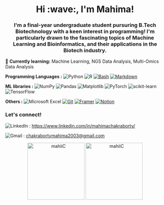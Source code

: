 <h1 align="center"> Hi :wave:, I'm Mahima!</h1>
  
<h3 align="center"> I'm a final-year undergraduate student pursuring B.Tech Biotechnology with a keen interest in programming! I'm particularly drawn to the fascinating topics of Machine Learning and Bioinformatics, and their applications in the Biotech industry. </h3>

:seedling: **Currently learning:** Machine Learning, NGS Data Analysis, Multi-Omics Data Analysis

**Programming Languages :** ![Python](https://img.shields.io/badge/python-3670A0?style=for-the-badge&logo=python&logoColor=ffdd54)
![R](https://img.shields.io/badge/r-%23276DC3.svg?style=for-the-badge&logo=r&logoColor=white)
[![Bash](https://img.shields.io/badge/Bash-4EAA25?logo=gnubash&logoColor=fff)](#)
[![Markdown](https://img.shields.io/badge/Markdown-%23000000.svg?logo=markdown&logoColor=white)](#)

**ML libraries :** ![NumPy](https://img.shields.io/badge/numpy-%23013243.svg?style=for-the-badge&logo=numpy&logoColor=white)
![Pandas](https://img.shields.io/badge/pandas-%23150458.svg?style=for-the-badge&logo=pandas&logoColor=white)
![Matplotlib](https://img.shields.io/badge/Matplotlib-%23ffffff.svg?style=for-the-badge&logo=Matplotlib&logoColor=black)
![PyTorch](https://img.shields.io/badge/PyTorch-%23EE4C2C.svg?style=for-the-badge&logo=PyTorch&logoColor=white)
![scikit-learn](https://img.shields.io/badge/scikit--learn-%23F7931E.svg?style=for-the-badge&logo=scikit-learn&logoColor=white)
![TensorFlow](https://img.shields.io/badge/TensorFlow-%23FF6F00.svg?style=for-the-badge&logo=TensorFlow&logoColor=white)

**Others :** ![Microsoft Excel](https://img.shields.io/badge/Microsoft_Excel-217346?style=for-the-badge&logo=microsoft-excel&logoColor=white)
[![Git](https://img.shields.io/badge/Git-F05032?logo=git&logoColor=fff)](#)
[![Framer](https://img.shields.io/badge/Framer-05F?logo=framer&logoColor=fff)](#)
[![Notion](https://img.shields.io/badge/Notion-000?logo=notion&logoColor=fff)](#)




### Let's connect! 
![LinkedIn](https://img.shields.io/badge/linkedin-%230077B5.svg?style=for-the-badge&logo=linkedin&logoColor=white) : https://www.linkedin.com/in/mahimachakraborty/

![Gmail](https://img.shields.io/badge/Gmail-D14836?style=for-the-badge&logo=gmail&logoColor=white) : chakrabortymahima2003@gmail.com

<p align="center">
  <img src="https://github-readme-stats.vercel.app/api/top-langs?username=mahiiC&show_icons=true&locale=en&layout=compact&theme=dark" alt="mahiiC" height="180px"/ />
  <img src="https://github-readme-stats.vercel.app/api?username=mahiiC&layout=compact&theme=dark&count_private=true&show_icons=true&include_all_commits=true" alt="mahiiC" height="180px"/>
</p>



<!---
mahiiC/mahiiC is a ✨ special ✨ repository because its `README.md` (this file) appears on your GitHub profile.
You can click the Preview link to take a look at your changes.
--->
